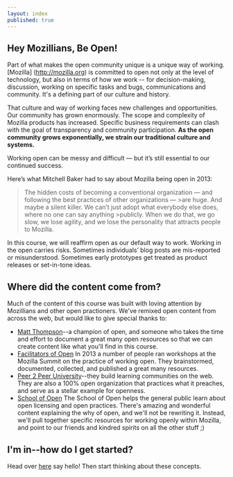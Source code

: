 ```yaml
---
layout: index
published: true
---
```


## Hey Mozillians, Be Open!

Part of what makes the open community unique is a unique way of working. [Mozilla] (http://mozilla.org) is committed to open not only at the level of technology, but also in terms of how we work  -- for decision-making, discussion, working on specific tasks and bugs, communications and community. It's a defining part of our culture and history. 

That culture and way of working faces new challenges and opportunities. Our community has grown enormously. The scope and complexity of Mozilla products has increased. Specific business requirements can clash with the goal of transparency and community participation. **As the open community grows exponentially, we strain our traditional culture and systems.**

Working open can be messy and difficult — but it’s still essential to our continued success.

Here’s what Mitchell Baker had to say about Mozilla being open in 2013:

>The hidden costs of becoming a conventional organization — and following the best practices of other organizations — >are huge. And maybe a silent killer. We can’t just adopt what everybody else does, where no one can say anything >publicly. When we do that, we go slow, we lose agility, and we lose the personality that attracts people to Mozilla.

In this course, we will reaffirm open as our default way to work. Working in the open carries risks. Sometimes individuals’ blog posts are mis-reported or misunderstood. Sometimes early prototypes get treated as product releases or set-in-tone ideas. 
		
## Where did the content come from?

Much of the content of this course was built with loving attention by Mozillians and other open practioners. We've remixed open content from across the web, but would like to give special thanks to:
* [Matt Thompson](http://openmatt.org)--a champion of open, and someone who takes the time and effort to document a great many open resources so that we can create content like what you'll find in this course.
* [Facilitators of Open](https://etherpad.mozilla.org/summit-sessions-saturday-practicingopen) In 2013 a number of people ran workshops at the Mozilla Summit on the practice of working open. They brainstormed, documented, collected, and published a great many resources. 
* [Peer 2 Peer University](http://p2pu.org)--they build learning communities on the web. They are also a 100% open organization that practices what it preaches, and serve as a stellar example for openness.
* [School of Open](http://schoolofopen.org) The School of Open helps the general public learn about open licensing and open practices. There's amazing and wonderful content explaining the why of open, and we'll not be rewriting it. Instead, we'll pull together specific resources for working openly within Mozilla, and point to our friends and kindred spirits on all the other stuff ;)
			
## I'm in--how do I get started?
Head over [here](http://discourse.webmaker.org/t/come-introduce-yourself-hi/111/104) say hello! Then start thinking about these concepts.
